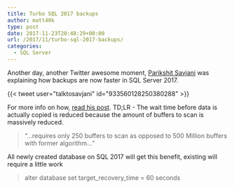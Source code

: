```yaml
---
title: Turbo SQL 2017 backups
author: matt40k
type: post
date: 2017-11-23T20:48:29+00:00
url: /2017/11/turbo-sql-2017-backups/
categories:
  - SQL Server
---
```


Another day, another Twitter awesome moment, <a href="http://www.sqlserverfaq.net/">Parikshit Savjani</a> was explaining how backups are now faster in SQL Server 2017.

{{< tweet user="talktosavjani" id="933560128250380288" >}}

For more info on how, <a href="https://blogs.msdn.microsoft.com/sql_server_team/how-we-made-backups-faster-with-sql-server-2017/">read his post</a>. TD;LR - The wait time before data is actually copied is reduced because the amount of buffers to scan is massively reduced.

> “...requires only 250 buffers to scan as opposed to 500 Million buffers with former algorithm...”

All newly created database on SQL 2017 will get this benefit, existing will require a little work

> alter database <dbname> set target_recovery_time = 60 seconds
